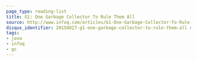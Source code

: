 ```yaml
---
page_type: reading-list
title: G1: One Garbage Collector To Rule Them All
source: http://www.infoq.com/articles/G1-One-Garbage-Collector-To-Rule-Them-All
disqus_identifier: 20150827-g1-one-garbage-collector-to-rule-them-all # DON'T CHANGE THE VALUE ONCE SET
tags: 
- java
- infoq
- gc
---
```

